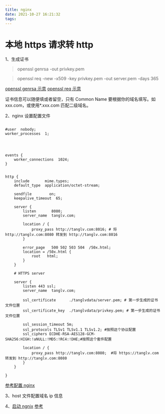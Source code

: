 ```yaml
---
title: nginx
date: 2021-10-27 16:21:32
tags:
---
```


# 本地 https 请求转 http

1、生成证书

> openssl genrsa -out privkey.pem

> openssl req -new -x509 -key privkey.pem -out server.pem -days 365

[openssl genrsa 示意](https://www.openssl.org/docs/man1.1.1/man1/genrsa.html)
[openssl req 示意](https://www.openssl.org/docs/man1.1.1/man1/req.html)

证书信息可以随便填或者留空，只有 Common Name 要根据你的域名填写。如 xxx.com，或使用\*.xxx.com 匹配二级域名。

2、nginx 设置配置文件

```

#user  nobody;
worker_processes  1;




events {
    worker_connections  1024;
}


http {
    include       mime.types;
    default_type  application/octet-stream;

    sendfile        on;
    keepalive_timeout  65;

    server {
        listen       8080;
        server_name  tanglv.com;

        location / {
            proxy_pass http://tanglv.com:8016; # 将 http://tanglv.com:8080 转发到 http://tanglv.com:8016
        }

        error_page   500 502 503 504  /50x.html;
        location = /50x.html {
            root   html;
        }
    }

    # HTTPS server

    server {
        listen 443 ssl;
        server_name  tanglv.com;

        ssl_certificate      ./tanglvdata/server.pem; # 第一步生成的证书文件位置
        ssl_certificate_key  ./tanglvdata/privkey.pem; # 第一步生成的证书文件位置

        ssl_session_timeout 5m;
        ssl_protocols TLSv1 TLSv1.1 TLSv1.2; #按照这个协议配置
        ssl_ciphers ECDHE-RSA-AES128-GCM-SHA256:HIGH:!aNULL:!MD5:!RC4:!DHE;#按照这个套件配置

        location / {
            proxy_pass http://tanglv.com:8080;  #将 https://tanglv.com 转发到 http://tanglv.com:8080
        }
    }

}

```

[参考配置 nginx](https://www.cnblogs.com/magotzis/p/9456695.html)

3、host 文件配置域名 ip 信息

4、[启动 ngnix](https://nginx.org/en/docs/beginners_guide.html) [参考](https://zhuanlan.zhihu.com/p/34362747)
